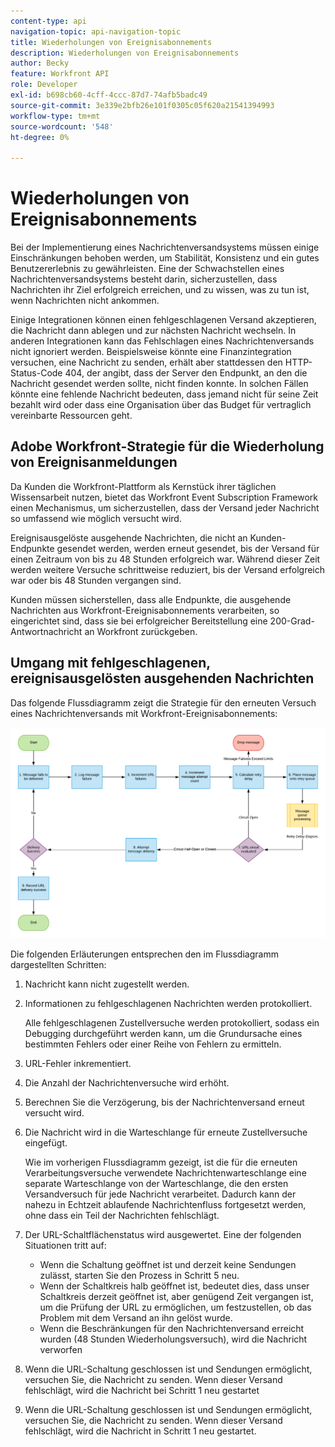 ```yaml
---
content-type: api
navigation-topic: api-navigation-topic
title: Wiederholungen von Ereignisabonnements
description: Wiederholungen von Ereignisabonnements
author: Becky
feature: Workfront API
role: Developer
exl-id: b698cb60-4cff-4ccc-87d7-74afb5badc49
source-git-commit: 3e339e2bfb26e101f0305c05f620a21541394993
workflow-type: tm+mt
source-wordcount: '548'
ht-degree: 0%

---
```


# Wiederholungen von Ereignisabonnements

Bei der Implementierung eines Nachrichtenversandsystems müssen einige Einschränkungen behoben werden, um Stabilität, Konsistenz und ein gutes Benutzererlebnis zu gewährleisten. Eine der Schwachstellen eines Nachrichtenversandsystems besteht darin, sicherzustellen, dass Nachrichten ihr Ziel erfolgreich erreichen, und zu wissen, was zu tun ist, wenn Nachrichten nicht ankommen.

Einige Integrationen können einen fehlgeschlagenen Versand akzeptieren, die Nachricht dann ablegen und zur nächsten Nachricht wechseln.  In anderen Integrationen kann das Fehlschlagen eines Nachrichtenversands nicht ignoriert werden. Beispielsweise könnte eine Finanzintegration versuchen, eine Nachricht zu senden, erhält aber stattdessen den HTTP-Status-Code 404, der angibt, dass der Server den Endpunkt, an den die Nachricht gesendet werden sollte, nicht finden konnte. In solchen Fällen könnte eine fehlende Nachricht bedeuten, dass jemand nicht für seine Zeit bezahlt wird oder dass eine Organisation über das Budget für vertraglich vereinbarte Ressourcen geht.

## Adobe Workfront-Strategie für die Wiederholung von Ereignisanmeldungen

Da Kunden die Workfront-Plattform als Kernstück ihrer täglichen Wissensarbeit nutzen, bietet das Workfront Event Subscription Framework einen Mechanismus, um sicherzustellen, dass der Versand jeder Nachricht so umfassend wie möglich versucht wird.

Ereignisausgelöste ausgehende Nachrichten, die nicht an Kunden-Endpunkte gesendet werden, werden erneut gesendet, bis der Versand für einen Zeitraum von bis zu 48 Stunden erfolgreich war. Während dieser Zeit werden weitere Versuche schrittweise reduziert, bis der Versand erfolgreich war oder bis 48 Stunden vergangen sind.

Kunden müssen sicherstellen, dass alle Endpunkte, die ausgehende Nachrichten aus Workfront-Ereignisabonnements verarbeiten, so eingerichtet sind, dass sie bei erfolgreicher Bereitstellung eine 200-Grad-Antwortnachricht an Workfront zurückgeben.

## Umgang mit fehlgeschlagenen, ereignisausgelösten ausgehenden Nachrichten

Das folgende Flussdiagramm zeigt die Strategie für den erneuten Versuch eines Nachrichtenversands mit Workfront-Ereignisabonnements:

![](assets/event-subscription-circuit-breaker-retries-350x234.png)

Die folgenden Erläuterungen entsprechen den im Flussdiagramm dargestellten Schritten:

1. Nachricht kann nicht zugestellt werden.
1. Informationen zu fehlgeschlagenen Nachrichten werden protokolliert.

   Alle fehlgeschlagenen Zustellversuche werden protokolliert, sodass ein Debugging durchgeführt werden kann, um die Grundursache eines bestimmten Fehlers oder einer Reihe von Fehlern zu ermitteln.

1. URL-Fehler inkrementiert.
1. Die Anzahl der Nachrichtenversuche wird erhöht.
1. Berechnen Sie die Verzögerung, bis der Nachrichtenversand erneut versucht wird.
1. Die Nachricht wird in die Warteschlange für erneute Zustellversuche eingefügt.

   Wie im vorherigen Flussdiagramm gezeigt, ist die für die erneuten Verarbeitungsversuche verwendete Nachrichtenwarteschlange eine separate Warteschlange von der Warteschlange, die den ersten Versandversuch für jede Nachricht verarbeitet. Dadurch kann der nahezu in Echtzeit ablaufende Nachrichtenfluss fortgesetzt werden, ohne dass ein Teil der Nachrichten fehlschlägt.

1. Der URL-Schaltflächenstatus wird ausgewertet. Eine der folgenden Situationen tritt auf:

   * Wenn die Schaltung geöffnet ist und derzeit keine Sendungen zulässt, starten Sie den Prozess in Schritt 5 neu.
   * Wenn der Schaltkreis halb geöffnet ist, bedeutet dies, dass unser Schaltkreis derzeit geöffnet ist, aber genügend Zeit vergangen ist, um die Prüfung der URL zu ermöglichen, um festzustellen, ob das Problem mit dem Versand an ihn gelöst wurde.
   * Wenn die Beschränkungen für den Nachrichtenversand erreicht wurden (48 Stunden Wiederholungsversuch), wird die Nachricht verworfen

1. Wenn die URL-Schaltung geschlossen ist und Sendungen ermöglicht, versuchen Sie, die Nachricht zu senden. Wenn dieser Versand fehlschlägt, wird die Nachricht bei Schritt 1 neu gestartet

1. Wenn die URL-Schaltung geschlossen ist und Sendungen ermöglicht, versuchen Sie, die Nachricht zu senden. Wenn dieser Versand fehlschlägt, wird die Nachricht in Schritt 1 neu gestartet.

   <!--
   <li value="10" data-mc-conditions="QuicksilverOrClassic.Draft mode">Workfront disables Event Subscriptions when both of the following criteria are met:
   <ul>
   <!--
   <li data-mc-conditions="QuicksilverOrClassic.Draft mode">The Event Subscription has failed 1000 delivery attempts consecutively</li>
   <li data-mc-conditions="QuicksilverOrClassic.Draft mode">48 hours have passed since the last successful delivery</li>
   </ul></li>
   -->
